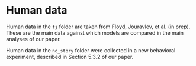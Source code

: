 # Human data

Human data in the `fj` folder are taken from Floyd, Jouravlev, et al. (in prep).
These are the main data against which models are compared in the main analyses of our paper.

Human data in the `no_story` folder were collected in a new behavioral experiment, described in Section 5.3.2 of our paper.